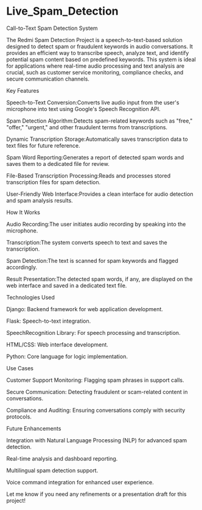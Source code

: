 # Live_Spam_Detection
Call-to-Text Spam Detection System

The Redmi Spam Detection Project is a speech-to-text-based solution designed to detect spam or fraudulent keywords in audio conversations. It provides an efficient way to transcribe speech, analyze text, and identify potential spam content based on predefined keywords. This system is ideal for applications where real-time audio processing and text analysis are crucial, such as customer service monitoring, compliance checks, and secure communication channels.

Key Features

Speech-to-Text Conversion:Converts live audio input from the user's microphone into text using Google's Speech Recognition API.

Spam Detection Algorithm:Detects spam-related keywords such as "free," "offer," "urgent," and other fraudulent terms from transcriptions.

Dynamic Transcription Storage:Automatically saves transcription data to text files for future reference.

Spam Word Reporting:Generates a report of detected spam words and saves them to a dedicated file for review.

File-Based Transcription Processing:Reads and processes stored transcription files for spam detection.

User-Friendly Web Interface:Provides a clean interface for audio detection and spam analysis results.

How It Works

Audio Recording:The user initiates audio recording by speaking into the microphone.

Transcription:The system converts speech to text and saves the transcription.

Spam Detection:The text is scanned for spam keywords and flagged accordingly.

Result Presentation:The detected spam words, if any, are displayed on the web interface and saved in a dedicated text file.

Technologies Used

Django: Backend framework for web application development.

Flask: Speech-to-text integration.

SpeechRecognition Library: For speech processing and transcription.

HTML/CSS: Web interface development.

Python: Core language for logic implementation.

Use Cases

Customer Support Monitoring: Flagging spam phrases in support calls.

Secure Communication: Detecting fraudulent or scam-related content in conversations.

Compliance and Auditing: Ensuring conversations comply with security protocols.

Future Enhancements

Integration with Natural Language Processing (NLP) for advanced spam detection.

Real-time analysis and dashboard reporting.

Multilingual spam detection support.

Voice command integration for enhanced user experience.

Let me know if you need any refinements or a presentation draft for this project!
